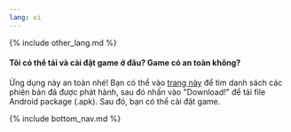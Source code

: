 ```yaml
---
lang: vi
---
```


{% include other_lang.md %}

#### Tôi có thể tải và cài đặt game ở đâu? Game có an toàn không?

Ứng dụng này an toàn nhé! Bạn có thể vào [trang này](https://osudroid.moe/) để tìm danh sách các phiên bản đã được phát hành, sau đó nhấn vào "Download!" để tải file Android package (.apk). Sau đó, bạn có thể cài đặt game.

<!-- Don't touch this part thank you -->
{% include bottom_nav.md %}
